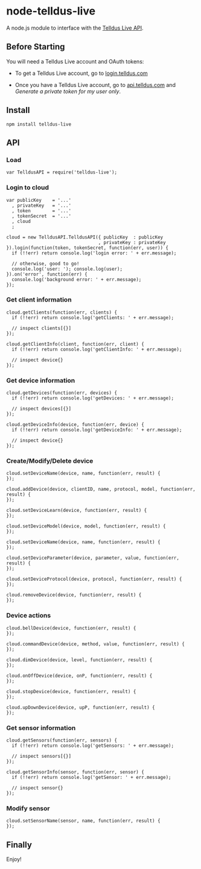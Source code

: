 node-telldus-live
=================

A node.js module to interface with the [Telldus Live API](http://api.telldus.com).

Before Starting
---------------
You will need a Telldus Live account and OAuth tokens:

- To get a Telldus Live account, go to [login.telldus.com](https://login.telldus.com)

- Once you have a Telldus Live account, go to [api.telldus.com](http://api.telldus.com/keys/index) and _Generate a private token for my user only_.


Install
-------

    npm install telldus-live

API
---

### Load

    var TelldusAPI = require('telldus-live');

### Login to cloud

    var publicKey    = '...'
      , privateKey   = '...'
      , token        = '...'
      , tokenSecret  = '...'
      , cloud
      ;

    cloud = new TelldusAPI.TelldusAPI({ publicKey  : publicKey
                                      , privateKey : privateKey }).login(function(token, tokenSecret, function(err, user)) {
      if (!!err) return console.log('login error: ' + err.message);

      // otherwise, good to go!
      console.log('user: '); console.log(user);
    }).on('error', function(err) {
      console.log('background error: ' + err.message);
    });

### Get client information

    cloud.getClients(function(err, clients) {
      if (!!err) return console.log('getClients: ' + err.message);

      // inspect clients[{}]
    });

    cloud.getClientInfo(client, function(err, client) {
      if (!!err) return console.log('getClientInfo: ' + err.message);

      // inspect device{}
    });


### Get device information

    cloud.getDevices(function(err, devices) {
      if (!!err) return console.log('getDevices: ' + err.message);

      // inspect devices[{}]
    });

    cloud.getDeviceInfo(device, function(err, device) {
      if (!!err) return console.log('getDeviceInfo: ' + err.message);

      // inspect device{}
    });

### Create/Modify/Delete device

    cloud.setDeviceName(device, name, function(err, result) {
    });

    cloud.addDevice(device, clientID, name, protocol, model, function(err, result) {
    });

    cloud.setDeviceLearn(device, function(err, result) {
    });

    cloud.setDeviceModel(device, model, function(err, result) {
    });

    cloud.setDeviceName(device, name, function(err, result) {
    });

    cloud.setDeviceParameter(device, parameter, value, function(err, result) {
    });

    cloud.setDeviceProtocol(device, protocol, function(err, result) {
    });

    cloud.removeDevice(device, function(err, result) {
    });



### Device actions

    cloud.bellDevice(device, function(err, result) {
    });

    cloud.commandDevice(device, method, value, function(err, result) {
    });

    cloud.dimDevice(device, level, function(err, result) {
    });

    cloud.onOffDevice(device, onP, function(err, result) {
    });

    cloud.stopDevice(device, function(err, result) {
    });

    cloud.upDownDevice(device, upP, function(err, result) {
    });

### Get sensor information

    cloud.getSensors(function(err, sensors) {
      if (!!err) return console.log('getSensors: ' + err.message);

      // inspect sensors[{}]
    });

    cloud.getSensorInfo(sensor, function(err, sensor) {
      if (!!err) return console.log('getSensor: ' + err.message);

      // inspect sensor{}
    });

### Modify sensor

    cloud.setSensorName(sensor, name, function(err, result) {
    });


Finally
-------

Enjoy!
